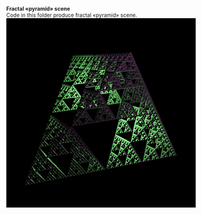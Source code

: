 **Fractal «pyramid» scene**  
Code in this folder produce fractal «pyramid» scene.  
![pic](https://github.com/dm-medvedev/ray-marching/blob/master/Fractal_triangle/FRACTAL.bmp)
